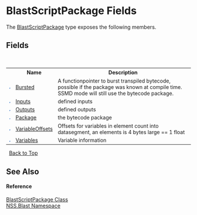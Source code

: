 # BlastScriptPackage Fields
 

The <a href="334603e0-a0de-2aaa-4007-78f5dcc5dc51">BlastScriptPackage</a> type exposes the following members.


## Fields
&nbsp;<table><tr><th></th><th>Name</th><th>Description</th></tr><tr><td>![Public field](media/pubfield.gif "Public field")</td><td><a href="9a0089be-c750-c145-b537-d93d80915414">Bursted</a></td><td>
A functionpointer to burst transpiled bytecode, possible if the package was known at compile time. SSMD mode will still use the bytecode package.</td></tr><tr><td>![Public field](media/pubfield.gif "Public field")</td><td><a href="abb37695-58a3-3354-74d8-ba616668810c">Inputs</a></td><td>
defined inputs</td></tr><tr><td>![Public field](media/pubfield.gif "Public field")</td><td><a href="813f099b-8ec0-8dcf-137d-8e17f2e49c41">Outputs</a></td><td>
defined outputs</td></tr><tr><td>![Public field](media/pubfield.gif "Public field")</td><td><a href="30327771-378e-1288-97bb-626cd92423d9">Package</a></td><td>
the bytecode package</td></tr><tr><td>![Public field](media/pubfield.gif "Public field")</td><td><a href="cbb2ce87-fe20-957d-cf39-b61b3891ea16">VariableOffsets</a></td><td>
Offsets for variables in element count into datasegment, an elements is 4 bytes large == 1 float</td></tr><tr><td>![Public field](media/pubfield.gif "Public field")</td><td><a href="b1737e9d-753b-8df9-8b4a-75697320caf2">Variables</a></td><td>
Variable information</td></tr></table>&nbsp;
<a href="#blastscriptpackage-fields">Back to Top</a>

## See Also


#### Reference
<a href="334603e0-a0de-2aaa-4007-78f5dcc5dc51">BlastScriptPackage Class</a><br /><a href="88b55311-4a89-0894-e27a-e157e443c7f7">NSS.Blast Namespace</a><br />